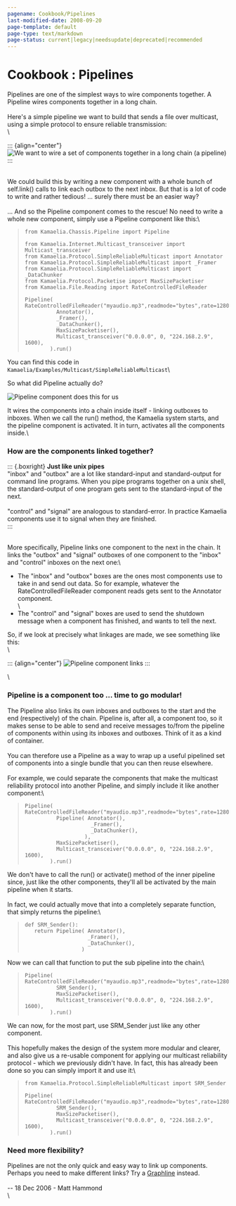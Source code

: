 ```yaml
---
pagename: Cookbook/Pipelines
last-modified-date: 2008-09-20
page-template: default
page-type: text/markdown
page-status: current|legacy|needsupdate|deprecated|recommended
---
```

Cookbook : Pipelines
====================

Pipelines are one of the simplest ways to wire components together. A
Pipeline wires components together in a long chain.\
\
Here\'s a simple pipeline we want to build that sends a file over
multicast, using a simple protocol to ensure reliable transmission:\
\

::: {align="center"}
![We want to wire a set of components together in a long chain (a
pipeline)](/images/pipeline1_idea.gif)
:::

\
We could build this by writing a new component with a whole bunch of
self.link() calls to link each outbox to the next inbox. But that is a
lot of code to write and rather tedious! \... surely there must be an
easier way?\
\
\... And so the Pipeline component comes to the rescue! No need to write
a whole new component, simply use a Pipeline component like this:\

>     from Kamaelia.Chassis.Pipeline import Pipeline
>
>     from Kamaelia.Internet.Multicast_transceiver import Multicast_transceiver
>     from Kamaelia.Protocol.SimpleReliableMulticast import Annotator
>     from Kamaelia.Protocol.SimpleReliableMulticast import _Framer
>     from Kamaelia.Protocol.SimpleReliableMulticast import _DataChunker
>     from Kamaelia.Protocol.Packetise import MaxSizePacketiser
>     from Kamaelia.File.Reading import RateControlledFileReader
>
>     Pipeline( RateControlledFileReader("myaudio.mp3",readmode="bytes",rate=128000/8),
>               Annotator(),
>               _Framer(),
>               _DataChunker(),
>               MaxSizePacketiser(),
>               Multicast_transceiver("0.0.0.0", 0, "224.168.2.9", 1600),
>             ).run()

You can find this code in
` Kamaelia/Examples/Multicast/SimpleReliableMulticast `\

So what did Pipeline actually do?

![Pipeline component does this for us](/images/pipeline1_intention.gif)

It wires the components into a chain inside itself - linking outboxes to
inboxes. When we call the run() method, the Kamaelia system starts, and
the pipeline component is activated. It in turn, activates all the
components inside.\

### How are the components linked together?

::: {.boxright}
**Just like unix pipes**\
\"inbox\" and \"outbox\" are a lot like standard-input and
standard-output for command line programs. When you pipe programs
together on a unix shell, the standard-output of one program gets sent
to the standard-input of the next.\
\
\"control\" and \"signal\" are analogous to standard-error. In practice
Kamaelia components use it to signal when they are finished.\
:::

\
More specifically, Pipeline links one component to the next in the
chain. It links the \"outbox\" and \"signal\" outboxes of one component
to the \"inbox\" and \"control\" inboxes on the next one:\

-   The \"inbox\" and \"outbox\" boxes are the ones most components use
    to take in and send out data. So for example, whatever the
    RateControlledFileReader component reads gets sent to the Annotator
    component.\
    \
-   The \"control\" and \"signal\" boxes are used to send the shutdown
    message when a component has finished, and wants to tell the next.

So, if we look at precisely what linkages are made, we see something
like this:\
\

::: {align="center"}
![Pipeline component links ](/images/pipeline1_inside.gif)
:::

\

### Pipeline is a component too \... time to go modular! 

The Pipeline also links its own inboxes and outboxes to the start and
the end (respectively) of the chain. Pipeline is, after all, a component
too, so it makes sense to be able to send and receive messages to/from
the pipeline of components within using its inboxes and outboxes. Think
of it as a kind of container.\
\
You can therefore use a Pipeline as a way to wrap up a useful pipelined
set of components into a single bundle that you can then reuse
elsewhere.\
\
For example, we could separate the components that make the multicast
reliability protocol into another Pipeline, and simply include it like
another component:\

>     Pipeline( RateControlledFileReader("myaudio.mp3",readmode="bytes",rate=128000/8),
>               Pipeline( Annotator(),
>                          _Framer(),
>                          _DataChunker(),
>                        ),
>               MaxSizePacketiser(),
>               Multicast_transceiver("0.0.0.0", 0, "224.168.2.9", 1600),
>             ).run()

We don\'t have to call the run() or activate() method of the inner
pipeline since, just like the other components, they\'ll all be
activated by the main pipeline when it starts.\
\
In fact, we could actually move that into a completely separate
function, that simply returns the pipeline:\

>     def SRM_Sender():
>        return Pipeline( Annotator(),
>                         _Framer(),
>                         _DataChunker(),
>                       )

Now we can call that function to put the sub pipeline into the chain:\

>     Pipeline( RateControlledFileReader("myaudio.mp3",readmode="bytes",rate=128000/8),
>               SRM_Sender(),
>               MaxSizePacketiser(),
>               Multicast_transceiver("0.0.0.0", 0, "224.168.2.9", 1600),
>             ).run()

We can now, for the most part, use SRM\_Sender just like any other
component.\
\
This hopefully makes the design of the system more modular and clearer,
and also give us a re-usable component for applying our multicast
reliability protocol - which we previously didn\'t have. In fact, this
has already been done so you can simply import it and use it:\

>     from Kamaelia.Protocol.SimpleReliableMulticast import SRM_Sender
>
>     Pipeline( RateControlledFileReader("myaudio.mp3",readmode="bytes",rate=128000/8),
>               SRM_Sender(),
>               MaxSizePacketiser(),
>               Multicast_transceiver("0.0.0.0", 0, "224.168.2.9", 1600),
>             ).run()

### Need more flexibility?

Pipelines are not the only quick and easy way to link up components.
Perhaps you need to make different links? Try a
[Graphline](/Cookbook/Graphlines%20) instead.\
\
\-- 18 Dec 2006 - Matt Hammond\
\
